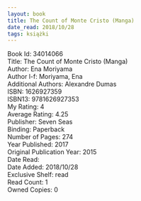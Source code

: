 ```yaml
---
layout: book
title: The Count of Monte Cristo (Manga)
date_read: 2018/10/28
tags: książki
---
```


Book Id: 34014066<br />
Title: The Count of Monte Cristo (Manga)<br />
Author: Ena Moriyama<br />
Author l-f: Moriyama, Ena<br />
Additional Authors: Alexandre Dumas<br />
ISBN: 1626927359<br />
ISBN13: 9781626927353<br />
My Rating: 4<br />
Average Rating: 4.25<br />
Publisher: Seven Seas<br />
Binding: Paperback<br />
Number of Pages: 274<br />
Year Published: 2017<br />
Original Publication Year: 2015<br />
Date Read: <br />
Date Added: 2018/10/28<br />
Exclusive Shelf: read<br />
Read Count: 1<br />
Owned Copies: 0<br />


